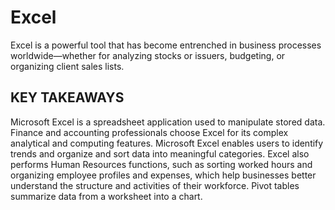 # Excel
Excel is a powerful tool that has become entrenched in business processes worldwide—whether for analyzing stocks or issuers, budgeting, or organizing client sales lists.
## KEY TAKEAWAYS
Microsoft Excel is a spreadsheet application used to manipulate stored data.
Finance and accounting professionals choose Excel for its complex analytical and computing features.
Microsoft Excel enables users to identify trends and organize and sort data into meaningful categories.
Excel also performs Human Resources functions, such as sorting worked hours and organizing employee profiles and expenses, which help businesses better understand the structure and activities of their workforce.
Pivot tables summarize data from a worksheet into a chart.

